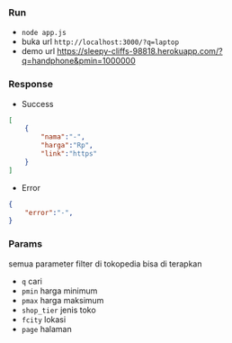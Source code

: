 ### Run
- `node app.js`
- buka url `http://localhost:3000/?q=laptop`
- demo url https://sleepy-cliffs-98818.herokuapp.com/?q=handphone&pmin=1000000

### Response
- Success
```json
[
    {
        "nama":"-",
        "harga":"Rp",
        "link":"https"
    }
]
```

- Error
```json
{
    "error":"-",
}
```


### Params

semua parameter filter di tokopedia bisa di terapkan

- `q` cari
- `pmin` harga minimum
- `pmax` harga maksimum
- `shop_tier` jenis toko
- `fcity` lokasi
- `page` halaman